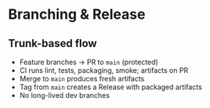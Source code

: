 # Branching & Release

## Trunk-based flow
- Feature branches → PR to `main` (protected)
- CI runs lint, tests, packaging, smoke; artifacts on PR
- Merge to `main` produces fresh artifacts
- Tag from `main` creates a Release with packaged artifacts
- No long-lived dev branches
